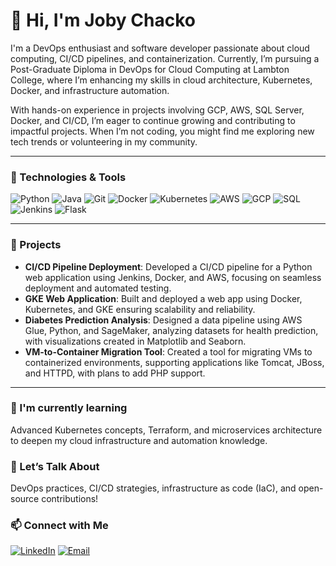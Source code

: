 # 👋 Hi, I'm Joby Chacko

I'm a DevOps enthusiast and software developer passionate about cloud computing, CI/CD pipelines, and containerization. Currently, I’m pursuing a Post-Graduate Diploma in DevOps for Cloud Computing at Lambton College, where I’m enhancing my skills in cloud architecture, Kubernetes, Docker, and infrastructure automation.

With hands-on experience in projects involving GCP, AWS, SQL Server, Docker, and CI/CD, I’m eager to continue growing and contributing to impactful projects. When I’m not coding, you might find me exploring new tech trends or volunteering in my community.

---

### 🔧 Technologies & Tools
![Python](https://img.shields.io/badge/-Python-333?style=flat&logo=python)
![Java](https://img.shields.io/badge/-Java-333?style=flat&logo=java)
![Git](https://img.shields.io/badge/-Git-333?style=flat&logo=git)
![Docker](https://img.shields.io/badge/-Docker-333?style=flat&logo=docker)
![Kubernetes](https://img.shields.io/badge/-Kubernetes-333?style=flat&logo=kubernetes)
![AWS](https://img.shields.io/badge/-AWS-333?style=flat&logo=amazon-aws)
![GCP](https://img.shields.io/badge/-Google%20Cloud-333?style=flat&logo=google-cloud)
![SQL](https://img.shields.io/badge/-SQL-333?style=flat&logo=postgresql)
![Jenkins](https://img.shields.io/badge/-Jenkins-333?style=flat&logo=jenkins)
![Flask](https://img.shields.io/badge/-Flask-333?style=flat&logo=flask)

---

### 🚀 Projects
- **CI/CD Pipeline Deployment**: Developed a CI/CD pipeline for a Python web application using Jenkins, Docker, and AWS, focusing on seamless deployment and automated testing.
- **GKE Web Application**: Built and deployed a web app using Docker, Kubernetes, and GKE ensuring scalability and reliability.
- **Diabetes Prediction Analysis**: Designed a data pipeline using AWS Glue, Python, and SageMaker, analyzing datasets for health prediction, with visualizations created in Matplotlib and Seaborn.
- **VM-to-Container Migration Tool**: Created a tool for migrating VMs to containerized environments, supporting applications like Tomcat, JBoss, and HTTPD, with plans to add PHP support.

---

### 🌱 I'm currently learning
Advanced Kubernetes concepts, Terraform, and microservices architecture to deepen my cloud infrastructure and automation knowledge.

### 💬 Let’s Talk About
DevOps practices, CI/CD strategies, infrastructure as code (IaC), and open-source contributions!

### 📫 Connect with Me
[![LinkedIn](https://img.shields.io/badge/-LinkedIn-blue?style=flat&logo=linkedin)](https://linkedin.com/in/joby-chacko) [![Email](https://img.shields.io/badge/-Email-red?style=flat&logo=gmail)](mailto:jobychacko2001@gmail.com)
